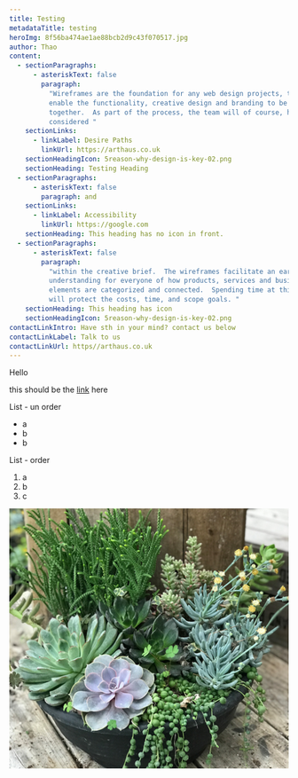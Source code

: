```yaml
---
title: Testing
metadataTitle: testing
heroImg: 8f56ba474ae1ae88bcb2d9c43f070517.jpg
author: Thao
content:
  - sectionParagraphs:
      - asteriskText: false
        paragraph:
          "Wireframes are the foundation for any web design projects, they
          enable the functionality, creative design and branding to be addressed
          together.  As part of the process, the team will of course, have
          considered "
    sectionLinks:
      - linkLabel: Desire Paths
        linkUrl: https://arthaus.co.uk
    sectionHeadingIcon: 5reason-why-design-is-key-02.png
    sectionHeading: Testing Heading
  - sectionParagraphs:
      - asteriskText: false
        paragraph: and
    sectionLinks:
      - linkLabel: Accessibility
        linkUrl: https://google.com
    sectionHeading: This heading has no icon in front.
  - sectionParagraphs:
      - asteriskText: false
        paragraph:
          "within the creative brief.  The wireframes facilitate an early
          understanding for everyone of how products, services and business
          elements are categorized and connected.  Spending time at this stage
          will protect the costs, time, and scope goals. "
    sectionHeading: This heading has icon
    sectionHeadingIcon: 5reason-why-design-is-key-02.png
contactLinkIntro: Have sth in your mind? contact us below
contactLinkLabel: Talk to us
contactLinkUrl: https//arthaus.co.uk
---
```


Hello

this should be the [link](https://www.arthaus.co.uk) here

List - un order

- a
- b
- b

List - order

1. a
2. b
3. c

![plants](altums-succulent-planter-1.jpg "Plants")
